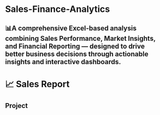 # Sales-Finance-Analytics
📊A comprehensive Excel-based analysis combining Sales Performance, Market Insights, and Financial Reporting — designed to drive better business decisions through actionable insights and interactive dashboards.
------------------------------------------------------------
# 📈 Sales Report
## Project 

